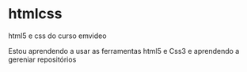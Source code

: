 # htmlcss
 html5 e css do curso emvideo

Estou aprendendo a usar as ferramentas html5 e Css3 e 
aprendendo a gereniar repositórios